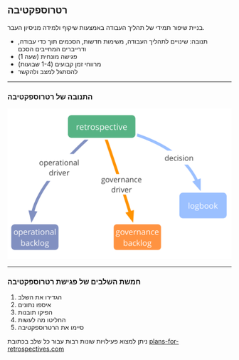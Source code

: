 ## רטרוספקטיבה

בניית שיפור תמידי של תהליך העבודה באמצעות שיקוף ולמידה מניסיון העבר.

- תנובה: שינויים לתהליך העבודה, משימות חדשות, הסכמים תוך כדי עבודה, ודרייברים המחייבים הסכם
- פגישה מונחית (שעה 1)
- מרווחי זמן קבועים (1-4 שבועות)
- להסתגל למצב ולהקשר

* * *

### התנובה של רטרוספקטיבה

![inline,fit](img/meetings/retrospective.png)

* * *

### חמשת השלבים של פגישת רטרוספקטיבה

1. הגדירו את השלב 
2. איספו נתונים
3. הפיקו תובנות
4. החליטו מה לעשות
5. סיימו את הרטרוספקטיבה

ניתן למצוא פעילויות שונות רבות עבור כל שלב בכתובת [plans-for-retrospectives.com](http://www.plans-for-retrospectives.com/)
